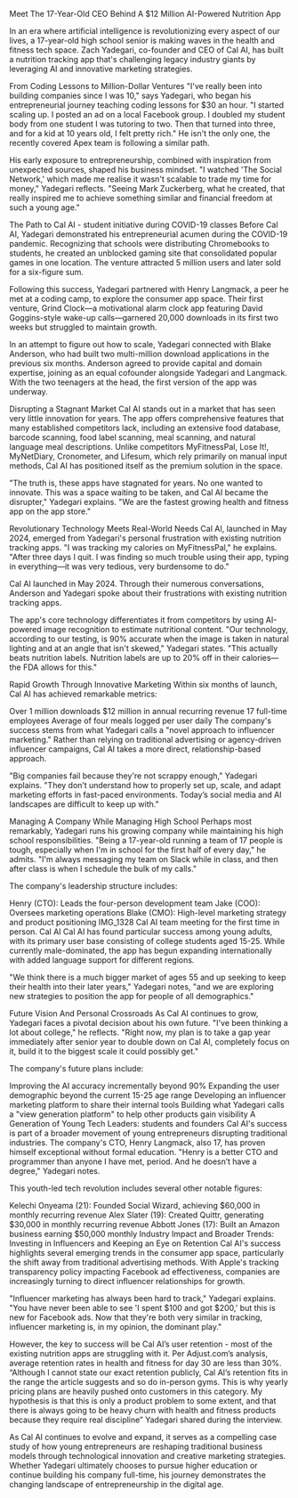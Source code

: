 Meet The 17-Year-Old CEO Behind A $12 Million AI-Powered Nutrition App

In an era where artificial intelligence is revolutionizing every aspect of our lives, a 17-year-old high school senior is making waves in the health and fitness tech space. Zach Yadegari, co-founder and CEO of Cal AI, has built a nutrition tracking app that's challenging legacy industry giants by leveraging AI and innovative marketing strategies.

From Coding Lessons to Million-Dollar Ventures
"I've really been into building companies since I was 10," says Yadegari, who began his entrepreneurial journey teaching coding lessons for $30 an hour. "I started scaling up. I posted an ad on a local Facebook group. I doubled my student body from one student I was tutoring to two. Then that turned into three, and for a kid at 10 years old, I felt pretty rich." He isn't the only one, the recently covered Apex team is following a similar path.

His early exposure to entrepreneurship, combined with inspiration from unexpected sources, shaped his business mindset. "I watched 'The Social Network,' which made me realise it wasn't scalable to trade my time for money," Yadegari reflects. "Seeing Mark Zuckerberg, what he created, that really inspired me to achieve something similar and financial freedom at such a young age."

The Path to Cal AI - student initiative during COVID-19 classes
Before Cal AI, Yadegari demonstrated his entrepreneurial acumen during the COVID-19 pandemic. Recognizing that schools were distributing Chromebooks to students, he created an unblocked gaming site that consolidated popular games in one location. The venture attracted 5 million users and later sold for a six-figure sum.

Following this success, Yadegari partnered with Henry Langmack, a peer he met at a coding camp, to explore the consumer app space. Their first venture, Grind Clock—a motivational alarm clock app featuring David Goggins-style wake-up calls—garnered 20,000 downloads in its first two weeks but struggled to maintain growth.

In an attempt to figure out how to scale, Yadegari connected with Blake Anderson, who had built two multi-million download applications in the previous six months. Anderson agreed to provide capital and domain expertise, joining as an equal cofounder alongside Yadegari and Langmack. With the two teenagers at the head, the first version of the app was underway.

Disrupting a Stagnant Market
Cal AI stands out in a market that has seen very little innovation for years. The app offers comprehensive features that many established competitors lack, including an extensive food database, barcode scanning, food label scanning, meal scanning, and natural language meal descriptions. Unlike competitors MyFitnessPal, Lose It!, MyNetDiary, Cronometer, and Lifesum, which rely primarily on manual input methods, Cal AI has positioned itself as the premium solution in the space.


"The truth is, these apps have stagnated for years. No one wanted to innovate. This was a space waiting to be taken, and Cal AI became the disrupter," Yadegari explains. "We are the fastest growing health and fitness app on the app store."

Revolutionary Technology Meets Real-World Needs
Cal AI, launched in May 2024, emerged from Yadegari's personal frustration with existing nutrition tracking apps. "I was tracking my calories on MyFitnessPal," he explains. "After three days I quit. I was finding so much trouble using their app, typing in everything—it was very tedious, very burdensome to do."

Cal AI launched in May 2024. Through their numerous conversations, Anderson and Yadegari spoke about their frustrations with existing nutrition tracking apps.

The app's core technology differentiates it from competitors by using AI-powered image recognition to estimate nutritional content. "Our technology, according to our testing, is 90% accurate when the image is taken in natural lighting and at an angle that isn't skewed," Yadegari states. "This actually beats nutrition labels. Nutrition labels are up to 20% off in their calories—the FDA allows for this."

Rapid Growth Through Innovative Marketing
Within six months of launch, Cal AI has achieved remarkable metrics:

Over 1 million downloads
$12 million in annual recurring revenue
17 full-time employees
Average of four meals logged per user daily
The company's success stems from what Yadegari calls a "novel approach to influencer marketing." Rather than relying on traditional advertising or agency-driven influencer campaigns, Cal AI takes a more direct, relationship-based approach.

"Big companies fail because they're not scrappy enough," Yadegari explains. "They don’t understand how to properly set up, scale, and adapt marketing efforts in fast-paced environments. Today’s social media and AI landscapes are difficult to keep up with."

Managing A Company While Managing High School
Perhaps most remarkably, Yadegari runs his growing company while maintaining his high school responsibilities. "Being a 17-year-old running a team of 17 people is tough, especially when I'm in school for the first half of every day," he admits. "I'm always messaging my team on Slack while in class, and then after class is when I schedule the bulk of my calls."

The company's leadership structure includes:

Henry (CTO): Leads the four-person development team
Jake (COO): Oversees marketing operations
Blake (CMO): High-level marketing strategy and product positioning
IMG_1328
Cal AI team meeting for the first time in person.
Cal AI
Cal AI has found particular success among young adults, with its primary user base consisting of college students aged 15-25. While currently male-dominated, the app has begun expanding internationally with added language support for different regions.

"We think there is a much bigger market of ages 55 and up seeking to keep their health into their later years," Yadegari notes, "and we are exploring new strategies to position the app for people of all demographics."

Future Vision And Personal Crossroads
As Cal AI continues to grow, Yadegari faces a pivotal decision about his own future. "I've been thinking a lot about college," he reflects. "Right now, my plan is to take a gap year immediately after senior year to double down on Cal AI, completely focus on it, build it to the biggest scale it could possibly get."

The company's future plans include:

Improving the AI accuracy incrementally beyond 90%
Expanding the user demographic beyond the current 15-25 age range
Developing an influencer marketing platform to share their internal tools
Building what Yadegari calls a "view generation platform" to help other products gain visibility
A Generation of Young Tech Leaders: students and founders
Cal AI's success is part of a broader movement of young entrepreneurs disrupting traditional industries. The company's CTO, Henry Langmack, also 17, has proven himself exceptional without formal education. "Henry is a better CTO and programmer than anyone I have met, period. And he doesn’t have a degree," Yadegari notes.

This youth-led tech revolution includes several other notable figures:

Kelechi Onyeama (21): Founded Social Wizard, achieving $60,000 in monthly recurring revenue
Alex Slater (19): Created Quittr, generating $30,000 in monthly recurring revenue
Abbott Jones (17): Built an Amazon business earning $50,000 monthly
Industry Impact and Broader Trends: Investing in Influencers and Keeping an Eye on Retention
Cal AI's success highlights several emerging trends in the consumer app space, particularly the shift away from traditional advertising methods. With Apple's tracking transparency policy impacting Facebook ad effectiveness, companies are increasingly turning to direct influencer relationships for growth.

"Influencer marketing has always been hard to track," Yadegari explains. "You have never been able to see 'I spent $100 and got $200,' but this is new for Facebook ads. Now that they're both very similar in tracking, influencer marketing is, in my opinion, the dominant play."

However, the key to success will be Cal AI’s user retention - most of the existing nutrition apps are struggling with it. Per Adjust.com’s analysis, average retention rates in health and fitness for day 30 are less than 30%. “Although I cannot state our exact retention publicly, Cal AI’s retention fits in the range the article suggests and so do in-person gyms. This is why yearly pricing plans are heavily pushed onto customers in this category. My hypothesis is that this is only a product problem to some extent, and that there is always going to be heavy churn with health and fitness products because they require real discipline” Yadegari shared during the interview.

As Cal AI continues to evolve and expand, it serves as a compelling case study of how young entrepreneurs are reshaping traditional business models through technological innovation and creative marketing strategies. Whether Yadegari ultimately chooses to pursue higher education or continue building his company full-time, his journey demonstrates the changing landscape of entrepreneurship in the digital age.